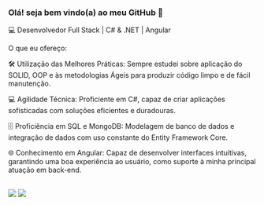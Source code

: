 ### Olá! seja bem vindo(a) ao meu GitHub 👋

💻 Desenvolvedor Full Stack | C# & .NET | Angular

O que eu ofereço:

🛠️ Utilização das Melhores Práticas: Sempre estudei sobre aplicação do SOLID, OOP e às metodologias Ágeis para produzir código limpo e de fácil manutenção.

💻 Agilidade Técnica: Proficiente em C#, capaz de criar aplicações sofisticadas com soluções eficientes e duradouras.

🗄️ Proficiência em SQL e MongoDB: Modelagem de banco de dados e integração de dados com uso constante do Entity Framework Core.

🌐 Conhecimento em Angular: Capaz de desenvolver interfaces intuitivas, garantindo uma boa experiência ao usuário, como suporte à minha principal atuação em back-end.

<br/>
  
<div> 
  <a href="https://www.instagram.com/pedroph.ferreira/" target="_blank"><img src="https://img.shields.io/badge/-Instagram-%23E4405F?style=for-the-badge&logo=instagram&logoColor=white" target="_blank"></a>
  <a href="https://www.linkedin.com/in/pedro-ferreira-sousa/" target="_blank"><img src="https://img.shields.io/badge/-LinkedIn-%230077B5?style=for-the-badge&logo=linkedin&logoColor=white" target="_blank"></a> 
</div>
